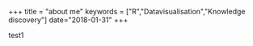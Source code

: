 +++
title = "about me"
keywords = ["R","Datavisualisation","Knowledge discovery"]
date="2018-01-31"
+++


test1
